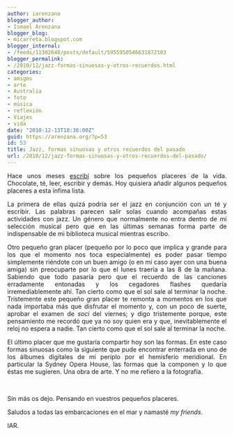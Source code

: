 ```yaml
---
author: iarenzana
blogger_author:
- Ismael Arenzana
blogger_blog:
- micarreta.blogspot.com
blogger_internal:
- /feeds/11302648/posts/default/5955950546631872103
blogger_permalink:
- /2010/12/jazz-formas-sinuosas-y-otros-recuerdos.html
categories:
- amigos
- arte
- Australia
- foto
- música
- reflexión
- Viajes
- vida
date: "2010-12-13T18:36:00Z"
guid: https://arenzana.org/?p=53
id: 53
title: Jazz, formas sinuosas y otros recuerdos del pasado
url: /2010/12/jazz-formas-sinuosas-y-otros-recuerdos-del-pasado/
---
```

<!-- p.p1 {margin: 0.0px 0.0px 12.0px 0.0px; text-align: justify; font: 12.0px Helvetica} p.p2 {margin: 0.0px 0.0px 12.0px 0.0px; text-align: justify; font: 12.0px Helvetica; min-height: 14.0px} span.s1 {text-decoration: underline ; color: #053bee} -->

<p style="text-align: justify;">
  Hace unos meses <a href="http://iarenzana.com/blog/2009/3/12/chocolate-blanco-y-chocolate-negro.html"><span>escrib&iacute;</span></a> sobre los peque&ntilde;os placeres de la vida. Chocolate, t&eacute;, leer, escribir y dem&aacute;s. Hoy quisiera a&ntilde;adir algunos peque&ntilde;os placeres a esta &iacute;nfima lista.
</p>

<p style="text-align: justify;">
  La primera de ellas quiz&aacute; podr&iacute;a ser el jazz en conjunci&oacute;n con un t&eacute; y escribir. Las palabras parecen salir solas cuando acompa&ntilde;as estas actividades con jazz. Un g&eacute;nero que normalmente no entra dentro de mi selecci&oacute;n musical pero que en las &uacute;ltimas semanas forma parte de indispensable de mi biblioteca musical mientras escribo.
</p>

<p style="text-align: justify;">
  Otro peque&ntilde;o gran placer (peque&ntilde;o por lo poco que implica y grande para los que el momento nos toca especialmente) es poder pasar tiempo simplemente ri&eacute;ndote con un buen amigo (o en mi caso ayer con una buena amiga) sin preocuparte por lo que el lunes traer&iacute;a a las 8 de la ma&ntilde;ana. Sabiendo que todo pasar&iacute;a pero que el recuerdo de las canciones erradamente entonadas y los cegadores flashes quedar&iacute;a irremediablemente ah&iacute;. Tan cierto como que el sol sale al terminar la noche. Tristemente este peque&ntilde;o gran placer te remonta a momentos en los que nada importaba m&aacute;s que disfrutar el momento y, con un poco de suerte, aprobar el examen de <em>soci</em> del viernes; y digo tristemente porque, este pensamiento me record&oacute; que ya no soy quien era y que, inevitablemente el reloj no espera a nadie. Tan cierto como que el sol sale al terminar la noche.
</p>

<p style="text-align: justify;">
  El &uacute;ltimo placer que me gustar&iacute;a compartir hoy son las formas. En este caso formas sinuosas como la siguiente que pude encontrar enterrada en uno de los &aacute;lbumes digitales de mi periplo por el hemisferio meridional. En particular la Sydney Opera House, las formas que la componen y lo que &eacute;stas me sugieren. Una obra de arte. Y no me refiero a la fotograf&iacute;a.
</p>

<p style="text-align: justify;">
  &nbsp;<span><span><img src="http://micarreta.blogspot.com/picture/img_2403%20-%20version%203.jpg?pictureId=7903092&asGalleryImage=true&__SQUARESPACE_CACHEVERSION=1292269045651" alt="" /></span></span>
</p>

<p style="text-align: justify;">
  Sin m&aacute;s os dejo. Pensando en vuestros peque&ntilde;os placeres.
</p>

<p style="text-align: justify;">
  Saludos a todas las embarcaciones en el mar y&nbsp;namast&eacute; <em>my friends</em>.
</p>

<p style="text-align: justify;">
  IAR.
</p>